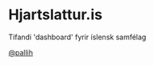 Hjartslattur.is
=========

Tifandi 'dashboard' fyrir íslensk samfélag

 [@pallih]

  [@pallih]: http://twitter.com/pallih
 
